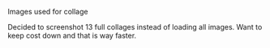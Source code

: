 Images used for collage

Decided to screenshot 13 full collages instead of loading all images. Want to keep cost down and that is way faster.